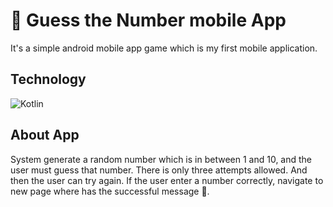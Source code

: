 # 📱 Guess the Number mobile App
It's a simple android mobile app game which is my first mobile application. 

## Technology
![Kotlin](https://img.shields.io/badge/Language-Kotlin-orange)

## About App
System generate a random number which is in between 1 and 10, and the user must guess that number. There is only three attempts allowed. And then the user can try again. If the user enter a number correctly, navigate to new page where has the successful message 🎊. 
